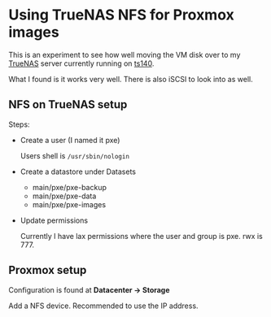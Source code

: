 # Using TrueNAS NFS for Proxmox images

This is an experiment to see how well moving the VM disk over to my [TrueNAS](../676) server currently running on [ts140](../563).

What I found is it works very well. There is also iSCSI to look into as well.

## NFS on TrueNAS setup

Steps:

- Create a user (I named it pxe)

  Users shell is `/usr/sbin/nologin`

- Create a datastore under Datasets

  - main/pxe/pxe-backup
  - main/pxe/pxe-data
  - main/pxe/pxe-images

- Update permissions

  Currently I have lax permissions where the user and group is pxe. rwx is 777.

## Proxmox setup

Configuration is found at **Datacenter -> Storage**

Add a NFS device. Recommended to use the IP address.
